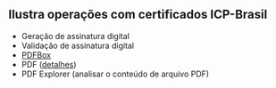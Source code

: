 ## Ilustra operações com certificados ICP-Brasil

- Geração de assinatura digital
- Validação de assinatura digital
- [PDFBox](https://pdfbox.apache.org/)
- PDF ([detalhes](https://www.adobe.com/devnet-docs/acrobatetk/tools/DigSig/Acrobat_DigitalSignatures_in_PDF.pdf))
- PDF Explorer (analisar o conteúdo de arquivo PDF)
